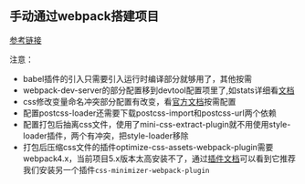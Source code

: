 <!--
 * @Author: bill Lin_k_Bill@163.com
 * @Date: 2022-12-16 15:57:15
 * @LastEditors: bill Lin_k_Bill@163.com
 * @LastEditTime: 2022-12-17 20:04:20
 * @FilePath: /webpack-note/README.md
 * @Description: 这是默认设置,请设置`customMade`, 打开koroFileHeader查看配置 进行设置: https://github.com/OBKoro1/koro1FileHeader/wiki/%E9%85%8D%E7%BD%AE
-->
## 手动通过webpack搭建项目

[参考链接](https://juejin.cn/post/6982361231071903781)

注意：
- babel插件的引入只需要引入运行时编译部分就够用了，其他按需
- webpack-dev-server的部分配置移到devtool配置项里了,如stats详细看[文档](https://github.com/webpack/webpack-dev-server/blob/master/migration-v4.md)
- css修改变量命名冲突部分配置有改变，看[官方文档](https://www.npmjs.com/package/css-loader)按需配置
- 配置postcss-loader还需要下载postcss-import和postcss-url两个依赖
- 配置打包后抽离css文件，使用了mini-css-extract-plugin就不用使用style-loader插件，两个有冲突，把style-loader移除
- 打包后压缩css文件的插件optimize-css-assets-webpack-plugin需要webpack4.x，当前项目5.x版本太高安装不了，通过[插件文档](https://www.npmjs.com/package/optimize-css-assets-webpack-plugin)可以看到它推荐我们安装另一个插件``css-minimizer-webpack-plugin``